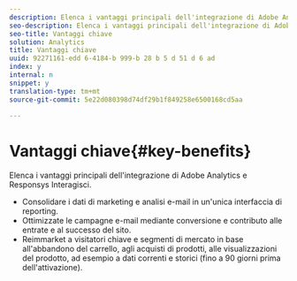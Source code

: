 ```yaml
---
description: Elenca i vantaggi principali dell'integrazione di Adobe Analytics e Responsys Interagisci.
seo-description: Elenca i vantaggi principali dell'integrazione di Adobe Analytics e Responsys Interagisci.
seo-title: Vantaggi chiave
solution: Analytics
title: Vantaggi chiave
uuid: 92271161-edd 6-4184-b 999-b 28 b 5 d 51 d 6 ad
index: y
internal: n
snippet: y
translation-type: tm+mt
source-git-commit: 5e22d080398d74df29b1f849258e6500168cd5aa

---
```



# Vantaggi chiave{#key-benefits}

Elenca i vantaggi principali dell'integrazione di Adobe Analytics e Responsys Interagisci.

* Consolidare i dati di marketing e analisi e-mail in un'unica interfaccia di reporting.
* Ottimizzate le campagne e-mail mediante conversione e contributo alle entrate e al successo del sito.
* Reimmarket a visitatori chiave e segmenti di mercato in base all'abbandono del carrello, agli acquisti di prodotti, alle visualizzazioni del prodotto, ad esempio a dati correnti e storici (fino a 90 giorni prima dell'attivazione).

